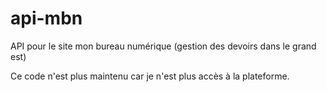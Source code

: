 # api-mbn
API pour le site mon bureau numérique (gestion des devoirs dans le grand est)

Ce code n'est plus maintenu car je n'est plus accès à la plateforme.
